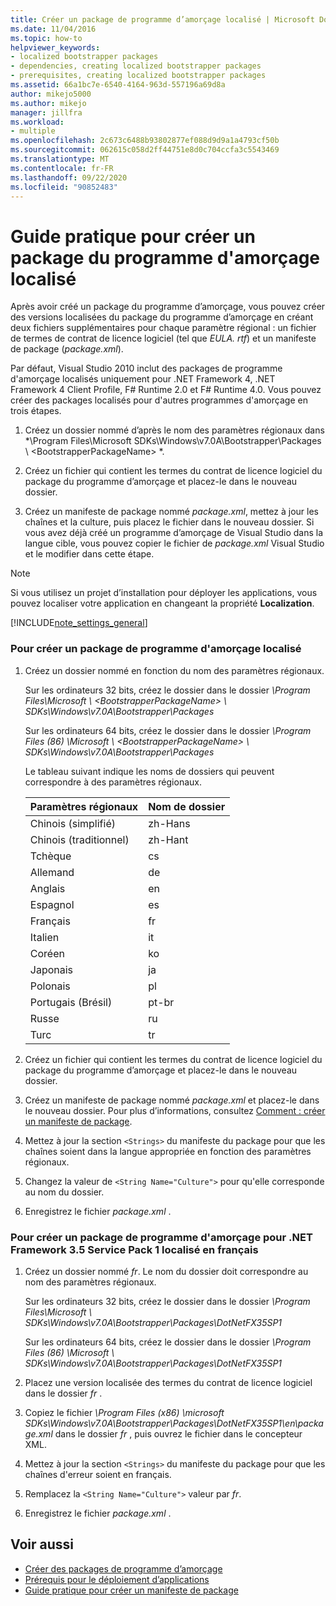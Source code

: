 ```yaml
---
title: Créer un package de programme d’amorçage localisé | Microsoft Docs
ms.date: 11/04/2016
ms.topic: how-to
helpviewer_keywords:
- localized bootstrapper packages
- dependencies, creating localized bootstrapper packages
- prerequisites, creating localized bootstrapper packages
ms.assetid: 66a1bc7e-6540-4164-963d-557196a69d8a
author: mikejo5000
ms.author: mikejo
manager: jillfra
ms.workload:
- multiple
ms.openlocfilehash: 2c673c6488b93802877ef088d9d9a1a4793cf50b
ms.sourcegitcommit: 062615c058d2ff44751e8d0c704ccfa3c5543469
ms.translationtype: MT
ms.contentlocale: fr-FR
ms.lasthandoff: 09/22/2020
ms.locfileid: "90852483"
---
```

# <a name="how-to-create-a-localized-bootstrapper-package"></a>Guide pratique pour créer un package du programme d'amorçage localisé
Après avoir créé un package du programme d’amorçage, vous pouvez créer des versions localisées du package du programme d’amorçage en créant deux fichiers supplémentaires pour chaque paramètre régional : un fichier de termes de contrat de licence logiciel (tel que *EULA. rtf*) et un manifeste de package (*package.xml*).

 Par défaut, Visual Studio 2010 inclut des packages de programme d'amorçage localisés uniquement pour .NET Framework 4, .NET Framework 4 Client Profile, F# Runtime 2.0 et F# Runtime 4.0. Vous pouvez créer des packages localisés pour d'autres programmes d'amorçage en trois étapes.

1. Créez un dossier nommé d’après le nom des paramètres régionaux dans *\Program Files\Microsoft SDKs\Windows\v7.0A\Bootstrapper\Packages \\ \<BootstrapperPackageName> *.

2. Créez un fichier qui contient les termes du contrat de licence logiciel du package du programme d’amorçage et placez-le dans le nouveau dossier.

3. Créez un manifeste de package nommé *package.xml*, mettez à jour les chaînes et la culture, puis placez le fichier dans le nouveau dossier. Si vous avez déjà créé un programme d’amorçage de Visual Studio dans la langue cible, vous pouvez copier le fichier de *package.xml* Visual Studio et le modifier dans cette étape.

> [!NOTE]
> Si vous utilisez un projet d’installation pour déployer les applications, vous pouvez localiser votre application en changeant la propriété **Localization**.

 [!INCLUDE[note_settings_general](../data-tools/includes/note_settings_general_md.md)]

### <a name="to-create-a-localized-bootstrapper-package"></a>Pour créer un package de programme d'amorçage localisé

1. Créez un dossier nommé en fonction du nom des paramètres régionaux.

     Sur les ordinateurs 32 bits, créez le dossier dans le dossier *\Program Files\Microsoft \\ \<BootstrapperPackageName> \\ SDKs\Windows\v7.0A\Bootstrapper\Packages*

     Sur les ordinateurs 64 bits, créez le dossier dans le dossier *\Program Files (86) \Microsoft \\ \<BootstrapperPackageName> \\ SDKs\Windows\v7.0A\Bootstrapper\Packages*

     Le tableau suivant indique les noms de dossiers qui peuvent correspondre à des paramètres régionaux.

    |Paramètres régionaux|Nom de dossier|
    |------------|-----------------|
    |Chinois (simplifié)|zh-Hans|
    |Chinois (traditionnel)|zh-Hant|
    |Tchèque|cs|
    |Allemand|de|
    |Anglais|en|
    |Espagnol|es|
    |Français|fr|
    |Italien|it|
    |Coréen|ko|
    |Japonais|ja|
    |Polonais|pl|
    |Portugais (Brésil)|pt-br|
    |Russe|ru|
    |Turc|tr|

2. Créez un fichier qui contient les termes du contrat de licence logiciel du package du programme d’amorçage et placez-le dans le nouveau dossier.

3. Créez un manifeste de package nommé *package.xml* et placez-le dans le nouveau dossier. Pour plus d’informations, consultez [Comment : créer un manifeste de package](../deployment/how-to-create-a-package-manifest.md).

4. Mettez à jour la section `<Strings>` du manifeste du package pour que les chaînes soient dans la langue appropriée en fonction des paramètres régionaux.

5. Changez la valeur de `<String Name="Culture">` pour qu'elle corresponde au nom du dossier.

6. Enregistrez le fichier *package.xml* .

### <a name="to-create-a-bootstrapper-package-for-net-framework-35-service-pack-1-localized-in-french"></a>Pour créer un package de programme d'amorçage pour .NET Framework 3.5 Service Pack 1 localisé en français

1. Créez un dossier nommé *fr*. Le nom du dossier doit correspondre au nom des paramètres régionaux.

     Sur les ordinateurs 32 bits, créez le dossier dans le dossier *\Program Files\Microsoft \\ SDKs\Windows\v7.0A\Bootstrapper\Packages\DotNetFX35SP1*

     Sur les ordinateurs 64 bits, créez le dossier dans le dossier *\Program Files (86) \Microsoft \\ SDKs\Windows\v7.0A\Bootstrapper\Packages\DotNetFX35SP1*

2. Placez une version localisée des termes du contrat de licence logiciel dans le dossier *fr* .

3. Copiez le fichier *\Program Files (x86) \microsoft SDKs\Windows\v7.0A\Bootstrapper\Packages\DotNetFX35SP1\en\package.xml* dans le dossier *fr* , puis ouvrez le fichier dans le concepteur XML.

4. Mettez à jour la section `<Strings>` du manifeste du package pour que les chaînes d'erreur soient en français.

5. Remplacez la `<String Name="Culture">` valeur par *fr*.

6. Enregistrez le fichier *package.xml* .

## <a name="see-also"></a>Voir aussi
- [Créer des packages de programme d’amorçage](../deployment/creating-bootstrapper-packages.md)
- [Prérequis pour le déploiement d’applications](../deployment/application-deployment-prerequisites.md)
- [Guide pratique pour créer un manifeste de package](../deployment/how-to-create-a-package-manifest.md)